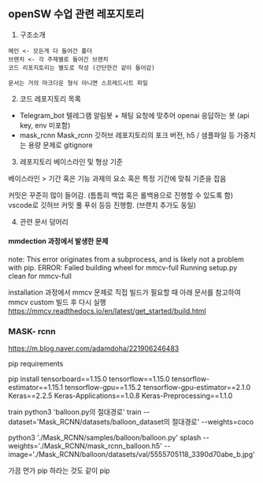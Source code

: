 ## openSW 수업 관련 레포지토리 

1. 구조소개

```
메인 <- 모든게 다 들어간 폴더 
브랜치 <- 각 주제별로 들어간 브랜치 
코드 리포지토리는 별도로 작성 (간단한건 같이 들어감) 

문서는 거의 마크다운 형식 아니면 스프레드시트 파일 
```


2. 코드 레포지토리 목록
* Telegram_bot
텔레그램 알림봇 + 채팅 요청에 맞추어 openai 응답하는 봇 (api key, env 미포함) 
* mask_rcnn
Mask_rcnn 깃허브 레포지토리의 포크 버전, h5 / 샘플파일 등 가중치는 용량 문제로 gitignore


3. 레포지토리 베이스라인 및 형상 기준

베이스라인 > 기간 혹은 기능
과제의 요소 혹은 특정 기간에 맞춰 기준을 잡음 

커밋은 꾸준히 많이 들어감. (틈틈히 백업 혹은 롤백용으로 진행할 수 있도록 함)
vscode로 깃허브 커밋 풀 푸쉬 등등 진행함. (브랜치 추가도 동일) 

4. 관련 문서 덩어리

#### mmdection 과정에서 발생한 문제 

note: This error originates from a subprocess, and is likely not a problem with pip.
  ERROR: Failed building wheel for mmcv-full
  Running setup.py clean for mmcv-full

installation 과정에서 mmcv 문제로 직접 빌드가 필요할 때 아래 문서를 참고하여 mmcv custom 빌드 후 다시 실행 
https://mmcv.readthedocs.io/en/latest/get_started/build.html 


### MASK- rcnn

https://m.blog.naver.com/adamdoha/221906246483 

pip requirements 

pip install tensorboard==1.15.0 tensorflow==1.15.0 tensorflow-estimator==1.15.1 tensorflow-gpu==1.15.2 tensorflow-gpu-estimator==2.1.0 Keras==2.2.5 Keras-Applications==1.0.8 Keras-Preprocessing==1.1.0

train
python3 'balloon.py의 절대경로' train --dataset='Mask_RCNN/datasets/balloon_dataset의 절대경로' --weights=coco

python3 './Mask_RCNN/samples/balloon/balloon.py' splash --weights='./Mask_RCNN/mask_rcnn_balloon.h5' --image='./Mask_RCNN/balloon/datasets/val/5555705118_3390d70abe_b.jpg'

가끔 먼가 pip 하라는 것도 같이 pip 
